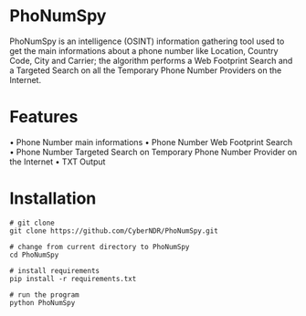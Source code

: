 # PhoNumSpy
PhoNumSpy is an intelligence (OSINT) information gathering tool used to get the main informations about a phone number like Location, Country Code, City and Carrier; the algorithm performs a Web Footprint Search and a Targeted Search on all the Temporary Phone Number Providers on the Internet.
# Features
• Phone Number main informations
• Phone Number Web Footprint Search
• Phone Number Targeted Search on Temporary Phone Number Provider on the Internet
• TXT Output
# Installation
```
# git clone
git clone https://github.com/CyberNDR/PhoNumSpy.git

# change from current directory to PhoNumSpy
cd PhoNumSpy

# install requirements
pip install -r requirements.txt

# run the program
python PhoNumSpy
```
